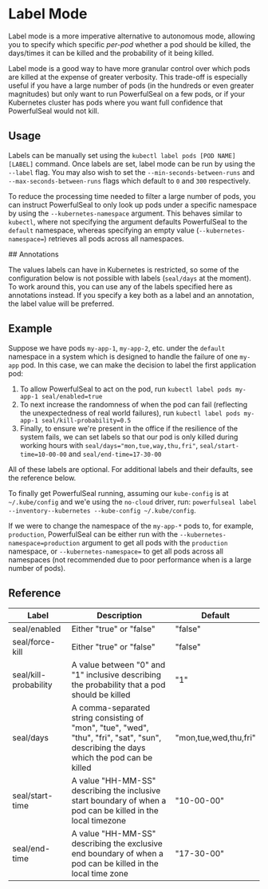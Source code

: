 # Label Mode

Label mode is a more imperative alternative to autonomous mode, allowing you to specify which specific _per-pod_ whether a pod should be killed, the days/times it can be killed and the probability of it being killed.

Label mode is a good way to have more granular control over which pods are killed at the expense of greater verbosity. This trade-off is especially useful if you have a large number of pods (in the hundreds or even greater magnitudes) but only want to run PowerfulSeal on a few pods, or if your Kubernetes cluster has pods where you want full confidence that PowerfulSeal would not kill.


## Usage

Labels can be manually set using the `kubectl label pods [POD NAME] [LABEL]` command. Once labels are set, label mode can be run by using the `--label` flag. You may also wish to set the `--min-seconds-between-runs` and `--max-seconds-between-runs` flags which default to `0` and `300` respectively.

To reduce the processing time needed to filter a large number of pods, you can instruct PowerfulSeal to only look up pods under a specific namespace by using the `--kubernetes-namespace` argument. This behaves similar to `kubectl`, where not specifying the argument defaults PowerfulSeal to the `default` namespace, whereas specifying an empty value (`--kubernetes-namespace=`) retrieves all pods across all namespaces.

## Annotations

The values labels can have in Kubernetes is restricted, so some of the configuration below is not possible with labels (`seal/days` at the moment). To work around this, you can use any of the labels specified here as annotations instead. If you specify a key both as a label and an annotation, the label value will be preferred. 

## Example

Suppose we have pods `my-app-1`, `my-app-2`, etc. under the `default` namespace in a system which is designed to handle the failure of one `my-app` pod. In this case, we can make the decision to label the first application pod:

1. To allow PowerfulSeal to act on the pod, run `kubectl label pods my-app-1 seal/enabled=true`
2. To next increase the randomness of when the pod can fail (reflecting the unexpectedness of real world failures), run `kubectl label pods my-app-1 seal/kill-probability=0.5`
3. Finally, to ensure we're present in the office if the resilience of the system fails, we can set labels so that our pod is only killed during working hours with `seal/days="mon,tue,way,thu,fri"`, `seal/start-time=10-00-00` and `seal/end-time=17-30-00`

All of these labels are optional. For additional labels and their defaults, see the reference below.

To finally get PowerfulSeal running, assuming our `kube-config` is at `~/.kube/config` and we'e using the `no-cloud` driver, run: `powerfulseal label --inventory--kubernetes --kube-config ~/.kube/config`.

If we were to change the namespace of the `my-app-*` pods to, for example, `production`, PowerfulSeal can be either run with the `--kubernetes-namespace=production` argument to get all pods with the `production` namespace, or `--kubernetes-namespace=` to get all pods across all namespaces (not recommended due to poor performance when is a large number of pods).

## Reference

| Label                 | Description                                                                                                                             | Default               |
|-----------------------|-----------------------------------------------------------------------------------------------------------------------------------------|-----------------------|
| seal/enabled          | Either "true" or "false"                                                                                                                | "false"               |
| seal/force-kill       | Either "true" or "false"                                                                                                                | "false"               |
| seal/kill-probability | A value between "0" and "1" inclusive describing the probability that a pod should be killed                                            | "1"                   |
| seal/days             | A comma-separated string consisting of "mon", "tue", "wed", "thu", "fri", "sat", "sun", describing the days which the pod can be killed | "mon,tue,wed,thu,fri" |
| seal/start-time       | A value "HH-MM-SS" describing the inclusive start boundary of when a pod can be killed in the local timezone                            | "10-00-00"            |
| seal/end-time         | A value "HH-MM-SS" describing the exclusive end boundary of when a pod can be killed in the local time zone                             | "17-30-00"            |
